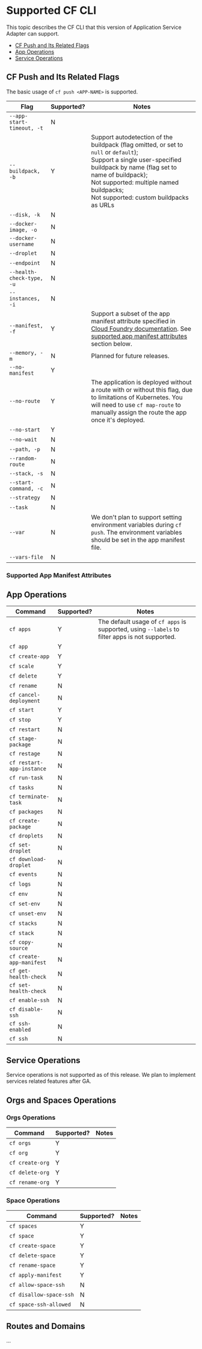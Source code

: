# Supported CF CLI

This topic describes the CF CLI that this version of Application Service Adapter can support.

* [CF Push and Its Related Flags](#cf-push-flags)
* [App Operations](#app-operations)
* [Service Operations](#service-operations)

## <a id="cf-push-flags"></a> CF Push and Its Related Flags

The basic usage of `cf push <APP-NAME>` is supported.

| Flag | Supported? | Notes |
|------|------------|-------|
|`--app-start-timeout, -t`| N | |
|`--buildpack, -b`| Y | Support autodetection of the buildpack (flag omitted, or set to `null` or `default`); <br> Support a single user-specified buildpack by name (flag set to name of buildpack);<br> Not supported: multiple named buildpacks; <br> Not supported: custom buildpacks as URLs |
|`--disk, -k`| N |  |
|`--docker-image, -o`| N |  |
|`--docker-username`| N |  |
|`--droplet`| N |  |
|`--endpoint`| N |  |
|`--health-check-type, -u`| N |  |
|`--instances, -i`| N |  |
|`--manifest, -f`| Y | Support a subset of the app manifest attribute specified in [Cloud Foundry documentation](https://docs.cloudfoundry.org/devguide/deploy-apps/manifest-attributes.html). See [supported app manifest attributes](#supported-manifest-attributes) section below. |
|`--memory, -m`| N | Planned for future releases. |
|`--no-manifest`| Y |  |
|`--no-route`| Y | The application is deployed without a route with or without this flag, due to limitations of Kubernetes. You will need to use `cf map-route` to manually assign the route the app once it's deployed.|
|`--no-start`| Y |  |
|`--no-wait`| N |  |
|`--path, -p`| N |  |
|`--random-route`| N |  |
|`--stack, -s`| N |  |
|`--start-command, -c`| N |  |
|`--strategy`| N |  |
|`--task`| N |  |
|`--var`| N | We don't plan to support setting environment variables during `cf push`. The environment variables should be set in the app manifest file.  |
|`--vars-file`| N |  |

### <a id="supported-manifest-attributes"></a> Supported App Manifest Attributes





## <a id="app-operations"></a> App Operations

| Command | Supported? | Notes |
|---------|------------|-------|
|`cf apps`| Y | The default usage of `cf apps` is supported, using `--labels` to filter apps is not supported. |
|`cf app` | Y |     |
|`cf create-app` | Y |     |
|`cf scale` | Y |     |
|`cf delete` | Y |     |
|`cf rename` | N |     |
|`cf cancel-deployment` | N |     |
|`cf start` | Y |     |
|`cf stop` | Y |     |
|`cf restart` | N |     |
|`cf stage-package` | N |     |
|`cf restage` | N |     |
|`cf restart-app-instance` | N |     |
|`cf run-task` | N |     |
|`cf tasks` | N |     |
|`cf terminate-task` | N |     |
|`cf packages` | N |     |
|`cf create-package` | N |     |
|`cf droplets` | N |     |
|`cf set-droplet` | N |     |
|`cf download-droplet` | N |     |
|`cf events` | N |     |
|`cf logs` | N |     |
|`cf env` | N |     |
|`cf set-env` | N |     |
|`cf unset-env` | N |     |
|`cf stacks` | N |     |
|`cf stack` | N |     |
|`cf copy-source` | N |     |
|`cf create-app-manifest` | N |     |
|`cf get-health-check` | N |     |
|`cf set-health-check` | N |     |
|`cf enable-ssh` | N |     |
|`cf disable-ssh` | N |     |
|`cf ssh-enabled` | N |     |
|`cf ssh` | N |     |

## <a id="service-operations"></a> Service Operations
Service operations is not supported as of this release. We plan to implement services related features after GA.

## <a id="org-space-operations"></a> Orgs and Spaces Operations

### Orgs Operations
| Command | Supported? | Notes |
|---------|------------|-------|
|`cf orgs`| Y |   | 
|`cf org`| Y |   | 
|`cf create-org`| Y |   | 
|`cf delete-org`| Y |   | 
|`cf rename-org`| Y |   | 

### Space Operations

| Command | Supported? | Notes |
|---------|------------|-------|
|`cf spaces`| Y |   | 
|`cf space`| Y |   | 
|`cf create-space`| Y |   | 
|`cf delete-space`| Y |   | 
|`cf rename-space`| Y |   | 
|`cf apply-manifest`| Y |   | 
|`cf allow-space-ssh`| N |   | 
|`cf disallow-space-ssh`| N |   | 
|`cf space-ssh-allowed`| N |   | 

## Routes and Domains

...